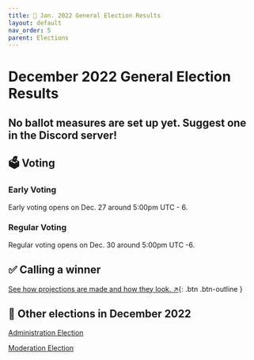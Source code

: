 ```yaml
---
title: 📄 Jan. 2022 General Election Results
layout: default
nav_order: 5
parent: Elections
---
```


# December 2022 General Election Results
## **No ballot measures are set up yet. Suggest one in the Discord server!**

## 🗳️ Voting
### Early Voting
Early voting opens on Dec. 27 around 5:00pm UTC - 6.
### Regular Voting
Regular voting opens on Dec. 30 around 5:00pm UTC -6.

## ✅ Calling a winner
[See how projections are made and how they look. ↗️](/elections/calling.html){: .btn .btn-outline }

## 🔗 Other elections in December 2022

[Administration Election](dec22adminresults.html)

[Moderation Election](dec22modresults.html)